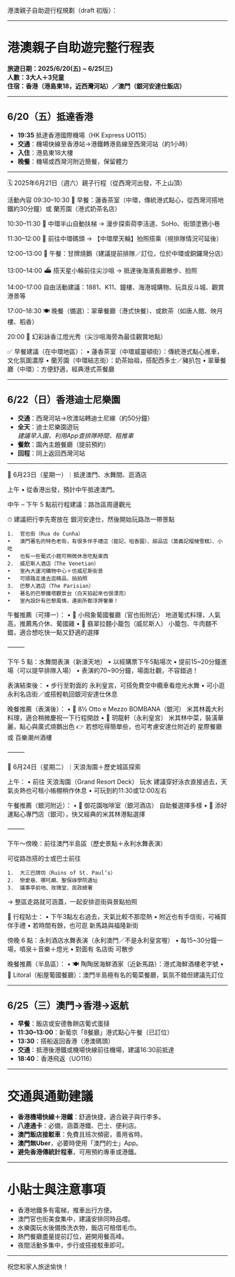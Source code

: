 港澳親子自助遊行程規劃（draft 初版）：

---

# 港澳親子自助遊完整行程表  
**旅遊日期：2025/6/20(五) ~ 6/25(三)**  
**人數：3大人＋3兒童**  
**住宿：香港（港島東18，近西灣河站）／澳門（銀河安達仕飯店）**

---

## 6/20（五）抵達香港

- **19:35** 抵達香港國際機場（HK Express UO115）
- **交通**：機場快線至香港站→港鐵轉港島線至西灣河站（約1小時）
- **入住**：港島東18大樓
- **晚餐**：機場或西灣河附近簡餐，保留體力

---

🗓 2025年6月21日（週六）親子行程（從西灣河出發，不上山頂）

活動內容
09:30–10:30
🍳 早餐：蓮香茶室（中環，傳統港式點心，從西灣河搭地鐵約30分鐘）或 蘭芳園（港式奶茶名店）

10:30–11:30
🧭 中環半山自動扶梯 → 漫步探索荷李活道、SoHo、街頭塗鴉小巷

11:30–12:00
🎡 前往中環碼頭 → 【中環摩天輪】拍照搭乘（視排隊情況可延後）

12:00–13:00
🍗 午餐：甘牌燒鵝（建議提前排隊／訂位，位於中環或銅鑼灣分店）

13:00–14:00
⛴ 搭天星小輪前往尖沙咀 → 抵達後海濱長廊散步、拍照

14:00–17:00
自由活動建議：1881、K11、鐘樓、海港城購物、玩具反斗城、觀賞港景等

17:00–18:30
🍽 晚餐（備選）：翠華餐廳（港式快餐）、或飲茶（如唐人館、映月樓、稻香）

20:00
🌈 幻彩詠香江燈光秀（尖沙咀海旁為最佳觀賞地點）

✅ 早餐建議（在中環地區）：
	•	蓮香茶室（中環威靈頓街）：傳統港式點心推車，文化氛圍濃厚
	•	蘭芳園（中環結志街）：奶茶始祖，搭配西多士／豬扒包
	•	翠華餐廳（中環）：方便舒適，經典港式茶餐廳


---

## 6/22（日）香港迪士尼樂園

- **交通**：西灣河站→欣澳站轉迪士尼線（約50分鐘）
- **全天**：迪士尼樂園遊玩  
  *建議早入園，利用App查排隊時間，租推車*
- **餐飲**：園內主題餐廳（提前預約）
- **回程**：同上返回西灣河站

---

📅 6月23日（星期一）｜抵達澳門、水舞間、逛酒店

上午
	•	從香港出發，預計中午抵達澳門。

中午 – 下午 5 點前行程建議：路氹區周邊觀光

⏱ 建議把行李先寄放在 銀河安達仕，然後開始玩路氹一帶景點

	1.	官也街（Rua do Cunha）
	•	澳門著名的特色老街，有很多伴手禮店（鉅記、咀香園）、甜品店（莫義記榴槤雪糕）、小吃
	•	也有一些葡式小館可稍微休息吃點東西
	2.	威尼斯人酒店（The Venetian）
	•	室內大運河購物中心＋仿威尼斯街景
	•	可順路走進去逛精品、拍拍照
	3.	巴黎人酒店（The Parisian）
	•	著名的巴黎鐵塔觀景台（白天拍起來也很漂亮）
	•	室內設計有巴黎風情，連廁所都浮誇奢華！

午餐推薦（可擇一）：
	•	🥢 小飛象葡國餐廳（官也街附近）
地道葡式料理，人氣高，推薦馬介休、葡國雞
	•	🍜 翡翠拉麵小籠包（威尼斯人）
小籠包、牛肉麵不錯，適合想吃快一點又舒適的選擇

⸻

下午 5 點：水舞間表演（新濠天地）
	•	以經購票下午5點場次
	•	提前15~20分鐘進場（可以提早排隊入場）
	•	表演約70~90分鐘，場面壯觀，不容錯過！

表演結束後：
	•	步行至對面的 永利皇宮，可搭免費空中纜車看燈光水舞
	•	可小逛永利名店街／或搭輕軌回銀河安達仕休息

晚餐推薦（表演後）：
	•	🍷 8½ Otto e Mezzo BOMBANA（銀河）
米其林義大利料理，適合稍微慶祝一下行程開啟
	•	🍴 玥龍軒（永利皇宮）
米其林中菜，裝潢華麗，點心與廣式燒鵝出色
👉 若想吃得簡單些，也可考慮安達仕附近的 星際餐廳 或 百樂潮州酒樓

⸻

📅 6月24日（星期二）｜天浪淘園＋歷史城區探索

上午：
	•	前往 天浪淘園（Grand Resort Deck） 玩水
建議穿好泳衣直接過去，天氣炎熱也可租小帳棚稍作休息
	•	可玩到約11:30或12:00左右

午餐推薦（銀河附近）：
	•	🍴 御花園咖啡室（銀河酒店） 自助餐選擇多樣
	•	🥢 添好運點心專門店（銀河），快又經典的米其林港點選擇

⸻

下午～傍晚：前往澳門半島區（歷史景點＋永利水舞表演）

可從路氹搭的士或巴士前往

	1.	大三巴牌坊（Ruins of St. Paul’s）
	2.	戀愛巷、哪吒廟、聖保祿學院遺址
	3.	議事亭前地、玫瑰堂、民政總署
→ 整區走路就可涵蓋，一起安排逛街與景點拍照

📸 行程貼士：
	•	下午3點左右過去，天氣比較不那麼熱
	•	附近也有手信街，可補買伴手禮
	•	若時間有餘，也可逛 新馬路與福隆新街

傍晚 6 點：永利酒店水舞表演（永利澳門／不是永利皇宮喔）
	•	每15~30分鐘一場，噴泉＋音樂＋燈光
	•	對面有 名店街 可散步

晚餐推薦（半島區）：
	•	🍽 陶陶居海鮮酒家（近新馬路）：港式海鮮酒樓老字號
	•	🍴 Litoral（船屋葡國餐廳）：澳門半島極有名的葡菜餐廳，氣氛不錯但建議先訂位

---

## 6/25（三）澳門→香港→返航

- **早餐**：飯店或安德魯餅店葡式蛋撻
- **11:30–13:00**：新葡京「8餐廳」港式點心午餐（已訂位）
- **13:30**：搭船返回香港（港澳碼頭）
- **交通**：抵港後港鐵或機場快線前往機場，建議16:30前抵達
- **18:40**：香港飛返（UO116）

---

# 交通與通勤建議

- **香港機場快線＋港鐵**：舒適快捷，適合親子與行李多。
- **八達通卡**：必備，涵蓋港鐵、巴士、便利店。
- **澳門飯店接駁車**：免費且班次頻密，善用省時。
- **澳門無Uber**，必要時使用「澳門的士」App。
- **避免香港傳統計程車**，可用預約專車或港鐵。

---

# 小貼士與注意事項

- 香港地鐵多有電梯，推車出行方便。
- 澳門官也街美食集中，建議安排同時品嚐。
- 水樂園玩水後備換洗衣物，飯店可租借毛巾。
- 熱門餐廳盡量提前訂位，避開用餐高峰。
- 夜間活動多集中，步行或搭接駁車即可。

---

祝您和家人旅途愉快！